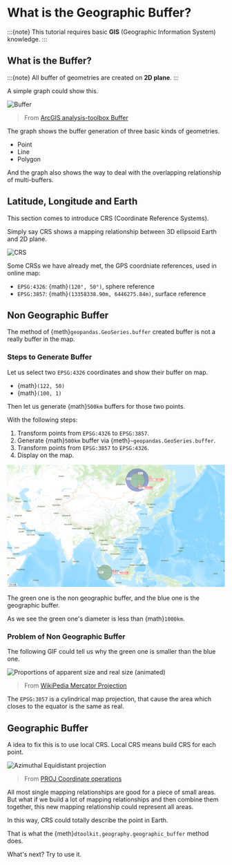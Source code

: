 # What is the Geographic Buffer?

:::{note}
This tutorial requires basic **GIS** (Geographic Information System) knowledge.
:::

## What is the Buffer?

:::{note}
All buffer of geometries are created on **2D plane**.
:::

A simple graph could show this.

![Buffer](https://desktop.arcgis.com/en/arcmap/latest/tools/analysis-toolbox/GUID-267CF0D1-DB92-456F-A8FE-F819981F5467-web.png)

> From [ArcGIS analysis-toolbox Buffer](https://desktop.arcgis.com/en/arcmap/latest/tools/analysis-toolbox/buffer.htm)

The graph shows the buffer generation of three basic kinds of geometries.

- Point
- Line
- Polygon

And the graph also shows the way to deal with the overlapping relationship of multi-buffers.

## Latitude, Longitude and Earth

This section comes to introduce CRS (Coordinate Reference Systems).

Simply say CRS shows a mapping relationship between 3D ellipsoid Earth and 2D plane.

![CRS](https://docs.qgis.org/2.8/en/_images/projection_families.png)

Some CRSs we have already met, the GPS coordniate references, used in online map:

- `EPSG:4326`: {math}`(120°, 50°)`, sphere reference
- `EPSG:3857`: {math}`(13358338.90m, 6446275.84m)`, surface reference

## Non Geographic Buffer

The method of {meth}`geopandas.GeoSeries.buffer` created buffer is not a really buffer in the map.

### Steps to Generate Buffer

Let us select two `EPSG:4326` coordinates and show their buffer on map.

- {math}`(122, 50)`
- {math}`(100, 1)`

Then let us generate {math}`500km` buffers for those two points.

With the following steps:

1. Transform points from `EPSG:4326` to `EPSG:3857`.
2. Generate {math}`500km` buffer via {meth}`~geopandas.GeoSeries.buffer`.
3. Transform points from `EPSG:3857` to `EPSG:4326`.
4. Display on the map.

![Points buffer](../_static/points-buffer.png)

The green one is the non geographic buffer, and the blue one is the geographic buffer.

As we see the green one's diameter is less than {math}`1000km`.

### Problem of Non Geographic Buffer

The following GIF could tell us why the green one is smaller than the blue one.

![Proportions of apparent size and real size (animated)](https://upload.wikimedia.org/wikipedia/commons/e/ee/Worlds_animate.gif)

> From [WikiPedia Mercator Projection](https://en.wikipedia.orgwiki/Mercator_projection)

The `EPSG:3857` is a cylindrical map projection, that cause the area which closes to the equator is the same as real.

## Geographic Buffer

A idea to fix this is to use local CRS.
Local CRS means build CRS for each point.

![Azimuthal Equidistant projection](https://proj.org/_images/aeqd.png)

> From [PROJ Coordinate operations](https://proj.org/operations/projections/aeqd.html)

All most single mapping relationships are good for a piece of small areas.
But what if we build a lot of mapping relationships and then combine them together, this new mapping relationship could represent all areas.

In this way, CRS could totally describe the point in Earth.

That is what the {meth}`dtoolkit.geography.geographic_buffer` method does.

What's next? Try to use it.
